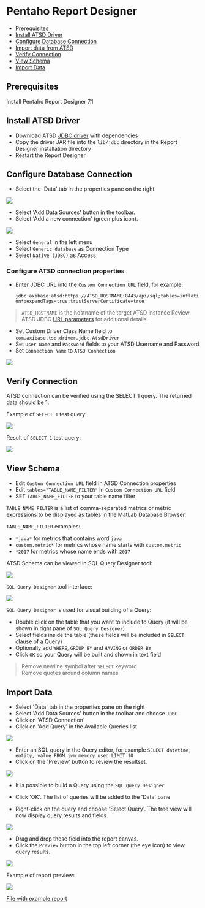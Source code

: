 # Pentaho Report Designer

- [Prerequisites](#prerequisites)
- [Install ATSD Driver](#install-atsd-driver)
- [Configure Database Connection](#configure-database-connection)
- [Import data from ATSD](#import-data-from-atsd)
- [Verify Connection](#verify-connection)
- [View Schema](#view-schema)
- [Import Data](#import-data)

## Prerequisites

Install Pentaho Report Designer 7.1

## Install ATSD Driver

- Download ATSD [JDBC driver](https://github.com/axibase/atsd-jdbc/releases) with dependencies
- Copy the driver JAR file into the `lib/jdbc` directory in the Report Designer installation directory
- Restart the Report Designer

## Configure Database Connection

- Select the 'Data' tab in the properties pane on the right.

![](resources/data_pane.png)

- Select 'Add Data Sources' button in the toolbar.
- Select 'Add a new connection' (green plus icon).

![](resources/new_connection.png)

- Select `General` in the left menu
- Select `Generic database` as Connection Type
- Select `Native (JDBC)` as Access

### Configure ATSD connection properties

- Enter JDBC URL into the `Custom Connection URL` field, for example:

  `jdbc:axibase:atsd:https://ATSD_HOSTNAME:8443/api/sql;tables=inflation*;expandTags=true;trustServerCertificate=true`

> `ATSD_HOSTNAME` is the hostname of the target ATSD instance
> Review ATSD JDBC [URL parameters](https://github.com/axibase/atsd-jdbc/blob/master/README.md) for additional details.

- Set Custom Driver Class Name field to `com.axibase.tsd.driver.jdbc.AtsdDriver`
- Set `User Name` and `Password` fields to your ATSD Username and Password
- Set `Connection Name` to `ATSD Connection`

![](resources/atsd_connection.png)

## Verify Connection

ATSD connection can be verified using the SELECT 1 query. The returned data should be 1.

Example of `SELECT 1` test query:

![](resources/select_1.png)

Result of `SELECT 1` test query:

![](resources/select_1_preview.png)

## View Schema

- Edit `Custom Connection URL` field in ATSD Connection properties
- Edit `tables="TABLE_NAME_FILTER"` in `Custom Connection URL` field
- SET `TABLE_NAME_FILTER` to your table name filter

`TABLE_NAME_FILTER` is a list of comma-separated metrics or metric expressions to be displayed as tables in the MatLab Database Browser.

`TABLE_NAME_FILTER` examples:
- `*java*` for metrics that contains word `java`
- `custom.metric*` for metrics whose name starts with `custom.metric`
- `*2017` for metrics whose name ends with `2017`

ATSD Schema can be viewed in SQL Query Designer tool:

![](resources/query_text.png)

`SQL Query Designer` tool interface:

![](resources/sql_query_designer.png)

`SQL Query Designer` is used for visual building of a Query:

- Double click on the table that you want to include to Query (it will be shown in right pane of `SQL Query Designer`)
- Select fields inside the table (these fields will be included in `SELECT` clause of a Query)
- Optionally add `WHERE`, `GROUP BY` and `HAVING` or `ORDER BY`
- Click `OK` so your Query will be built and shown in text field
> Remove newline symbol after `SELECT` keyword  
> Remove quotes around column names

## Import Data

- Select 'Data' tab in the properties pane on the right
- Select 'Add Data Sources' button in the toolbar and choose `JDBC`
- Click on 'ATSD Connection'
- Click on 'Add Query' in the Available Queries list

![](resources/add_query.png)

- Enter an SQL query in the Query editor, for example `SELECT datetime, entity, value FROM jvm_memory_used LIMIT 10`
- Click on the 'Preview' button to review the resultset.

![](resources/preview.png)

- It is possible to build a Query using the `SQL Query Designer`

- Click 'OK'. The list of queries will be added to the 'Data' pane.
- Right-click on the query and choose 'Select Query'. The tree view will now display query results and fields.

![](resources/data_pane_updated.png)

- Drag and drop these field into the report canvas.
- Click the `Preview` button in the top left corner (the eye icon) to view query results.

![](resources/report.png)

Example of report preview:

![](resources/report_preview.png)

[File with example report](resources/report.prpt)
